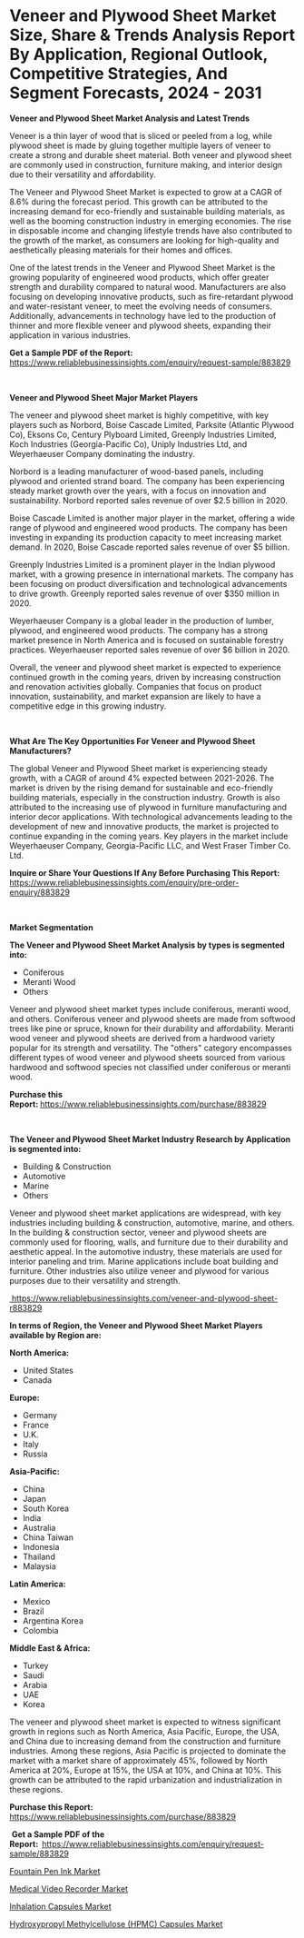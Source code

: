 <p><h1>Veneer and Plywood Sheet Market Size, Share & Trends Analysis Report By Application, Regional Outlook, Competitive Strategies, And Segment Forecasts, 2024 - 2031</h1></p><p><strong>Veneer and Plywood Sheet Market Analysis and Latest Trends</strong></p>
<p><p>Veneer is a thin layer of wood that is sliced or peeled from a log, while plywood sheet is made by gluing together multiple layers of veneer to create a strong and durable sheet material. Both veneer and plywood sheet are commonly used in construction, furniture making, and interior design due to their versatility and affordability.</p><p>The Veneer and Plywood Sheet Market is expected to grow at a CAGR of 8.6% during the forecast period. This growth can be attributed to the increasing demand for eco-friendly and sustainable building materials, as well as the booming construction industry in emerging economies. The rise in disposable income and changing lifestyle trends have also contributed to the growth of the market, as consumers are looking for high-quality and aesthetically pleasing materials for their homes and offices.</p><p>One of the latest trends in the Veneer and Plywood Sheet Market is the growing popularity of engineered wood products, which offer greater strength and durability compared to natural wood. Manufacturers are also focusing on developing innovative products, such as fire-retardant plywood and water-resistant veneer, to meet the evolving needs of consumers. Additionally, advancements in technology have led to the production of thinner and more flexible veneer and plywood sheets, expanding their application in various industries.</p></p>
<p><strong>Get a Sample PDF of the Report:&nbsp;</strong> <a href="https://www.reliablebusinessinsights.com/enquiry/request-sample/883829">https://www.reliablebusinessinsights.com/enquiry/request-sample/883829</a></p>
<p>&nbsp;</p>
<p><strong>Veneer and Plywood Sheet Major Market Players</strong></p>
<p><p>The veneer and plywood sheet market is highly competitive, with key players such as Norbord, Boise Cascade Limited, Parksite (Atlantic Plywood Co), Eksons Co, Century Plyboard Limited, Greenply Industries Limited, Koch Industries (Georgia-Pacific Co), Uniply Industries Ltd, and Weyerhaeuser Company dominating the industry.</p><p>Norbord is a leading manufacturer of wood-based panels, including plywood and oriented strand board. The company has been experiencing steady market growth over the years, with a focus on innovation and sustainability. Norbord reported sales revenue of over $2.5 billion in 2020.</p><p>Boise Cascade Limited is another major player in the market, offering a wide range of plywood and engineered wood products. The company has been investing in expanding its production capacity to meet increasing market demand. In 2020, Boise Cascade reported sales revenue of over $5 billion.</p><p>Greenply Industries Limited is a prominent player in the Indian plywood market, with a growing presence in international markets. The company has been focusing on product diversification and technological advancements to drive growth. Greenply reported sales revenue of over $350 million in 2020.</p><p>Weyerhaeuser Company is a global leader in the production of lumber, plywood, and engineered wood products. The company has a strong market presence in North America and is focused on sustainable forestry practices. Weyerhaeuser reported sales revenue of over $6 billion in 2020.</p><p>Overall, the veneer and plywood sheet market is expected to experience continued growth in the coming years, driven by increasing construction and renovation activities globally. Companies that focus on product innovation, sustainability, and market expansion are likely to have a competitive edge in this growing industry.</p></p>
<p>&nbsp;</p>
<p><strong>What Are The Key Opportunities For Veneer and Plywood Sheet Manufacturers?</strong></p>
<p><p>The global Veneer and Plywood Sheet market is experiencing steady growth, with a CAGR of around 4% expected between 2021-2026. The market is driven by the rising demand for sustainable and eco-friendly building materials, especially in the construction industry. Growth is also attributed to the increasing use of plywood in furniture manufacturing and interior decor applications. With technological advancements leading to the development of new and innovative products, the market is projected to continue expanding in the coming years. Key players in the market include Weyerhaeuser Company, Georgia-Pacific LLC, and West Fraser Timber Co. Ltd.</p></p>
<p><strong>Inquire or Share Your Questions If Any Before Purchasing This Report:</strong> <a href="https://www.reliablebusinessinsights.com/enquiry/pre-order-enquiry/883829">https://www.reliablebusinessinsights.com/enquiry/pre-order-enquiry/883829</a></p>
<p>&nbsp;</p>
<p><strong>Market Segmentation</strong></p>
<p><strong>The Veneer and Plywood Sheet Market Analysis by types is segmented into:</strong></p>
<p><ul><li>Coniferous</li><li>Meranti Wood</li><li>Others</li></ul></p>
<p><p>Veneer and plywood sheet market types include coniferous, meranti wood, and others. Coniferous veneer and plywood sheets are made from softwood trees like pine or spruce, known for their durability and affordability. Meranti wood veneer and plywood sheets are derived from a hardwood variety popular for its strength and versatility. The "others" category encompasses different types of wood veneer and plywood sheets sourced from various hardwood and softwood species not classified under coniferous or meranti wood.</p></p>
<p><strong>Purchase this Report:&nbsp;</strong><a href="https://www.reliablebusinessinsights.com/purchase/883829">https://www.reliablebusinessinsights.com/purchase/883829</a></p>
<p>&nbsp;</p>
<p><strong>The Veneer and Plywood Sheet Market Industry Research by Application is segmented into:</strong></p>
<p><ul><li>Building & Construction</li><li>Automotive</li><li>Marine</li><li>Others</li></ul></p>
<p><p>Veneer and plywood sheet market applications are widespread, with key industries including building & construction, automotive, marine, and others. In the building & construction sector, veneer and plywood sheets are commonly used for flooring, walls, and furniture due to their durability and aesthetic appeal. In the automotive industry, these materials are used for interior paneling and trim. Marine applications include boat building and furniture. Other industries also utilize veneer and plywood for various purposes due to their versatility and strength.</p></p>
<p><a href="https://www.reliablebusinessinsights.com/veneer-and-plywood-sheet-r883829">&nbsp;https://www.reliablebusinessinsights.com/veneer-and-plywood-sheet-r883829</a></p>
<p><strong>In terms of Region, the Veneer and Plywood Sheet Market Players available by Region are:</strong></p>
<p>
    <p> <strong> North America: </strong>
        <ul>
            <li>United States</li>
            <li>Canada</li>
        </ul>
        </p> 
    <p> <strong> Europe: </strong>
        <ul>
            <li>Germany</li>
            <li>France</li>
            <li>U.K.</li>
            <li>Italy</li>
            <li>Russia</li>
        </ul>
        </p> 
    <p> <strong> Asia-Pacific: </strong>
        <ul>
            <li>China</li>
            <li>Japan</li>
            <li>South Korea</li>
            <li>India</li>
            <li>Australia</li>
            <li>China Taiwan</li>
            <li>Indonesia</li>
            <li>Thailand</li>
            <li>Malaysia</li>
        </ul>
        </p> 
    <p> <strong> Latin America: </strong>
        <ul>
            <li>Mexico</li>
            <li>Brazil</li>
            <li>Argentina Korea</li>
            <li>Colombia</li>
        </ul>
        </p> 
    <p> <strong> Middle East & Africa: </strong>
        <ul>
            <li>Turkey</li>
            <li>Saudi</li>
            <li>Arabia</li>
            <li>UAE</li>
            <li>Korea</li>
        </ul>
    </p>
    </p>
<p><p>The veneer and plywood sheet market is expected to witness significant growth in regions such as North America, Asia Pacific, Europe, the USA, and China due to increasing demand from the construction and furniture industries. Among these regions, Asia Pacific is projected to dominate the market with a market share of approximately 45%, followed by North America at 20%, Europe at 15%, the USA at 10%, and China at 10%. This growth can be attributed to the rapid urbanization and industrialization in these regions.</p></p>
<p><strong>Purchase this Report: </strong><a href="https://www.reliablebusinessinsights.com/purchase/883829">https://www.reliablebusinessinsights.com/purchase/883829</a></p>
<p>&nbsp;<strong>Get a Sample PDF of the Report:&nbsp;&nbsp;</strong><a href="https://www.reliablebusinessinsights.com/enquiry/request-sample/883829">https://www.reliablebusinessinsights.com/enquiry/request-sample/883829</a></p>
<p><strong></strong></p>
<p><p><a href="https://www.linkedin.com/pulse/fountain-pen-ink-market-size-growth-industry-analysis-segmentation-aayhc">Fountain Pen Ink Market</a></p><p><a href="https://www.linkedin.com/pulse/medical-video-recorder-market-industry-trends-forecast-j9evc">Medical Video Recorder Market</a></p><p><a href="https://github.com/mancsybtousav/Market-Research-Report-List-3/blob/main/inhalation-capsules-market.md">Inhalation Capsules Market</a></p><p><a href="https://github.com/maudAbbott7/Market-Research-Report-List-2/blob/main/hydroxypropyl-methylcellulose-hpmc-capsules-market.md">Hydroxypropyl Methylcellulose (HPMC) Capsules Market</a></p></p>